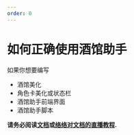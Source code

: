 ```yaml
---
order: 0
---
```


# 如何正确使用酒馆助手

如果你想要编写

- 酒馆美化
- 角色卡美化或状态栏
- 酒馆助手前端界面
- 酒馆助手脚本

**请务必阅读[文档](https://sillytavern-stage-girls-dog.readthedocs.io/工具经验/酒馆助手编写环境配置)或[络络对文档的直播教程](https://discord.com/channels/1134557553011998840/1372487825471176805).**
